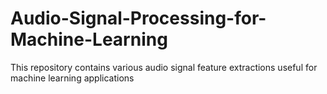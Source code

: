 # Audio-Signal-Processing-for-Machine-Learning

This repository contains various audio signal feature extractions useful for machine learning applications 
